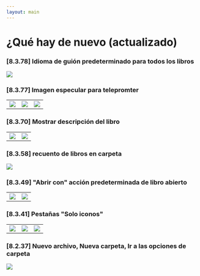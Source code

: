 ```yaml
---
layout: main
---
```


# ¿Qué hay de nuevo (actualizado)

### [8.3.78] Idioma de guión predeterminado para todos los libros

<img class="i" src="8.3.78.png" />

### [8.3.77] Imagen especular para telepromter

||||
|-|-|-|
|![](8.3.77c.jpg)|![](8.3.77a.jpg)|![](8.3.77b.jpg)|

### [8.3.70] Mostrar descripción del libro

|||
|-|-|
|![](8.3.70a.jpg)|![](8.3.70b.jpg)|


### [8.3.58] recuento de libros en carpeta

<img class="i" src="8.3.58.jpg" />

### [8.3.49] &quot;Abrir con&quot; acción predeterminada de libro abierto

|||
|-|-|
|![](8.3.49a.jpg)|![](8.3.49b.jpg)|


### [8.3.41] Pestañas &quot;Solo iconos&quot;

||||
|-|-|-|
|![](8.3.41a.jpg)|![](8.3.41b.jpg)|![](8.3.41c.jpg)|


### [8.2.37] Nuevo archivo, Nueva carpeta, Ir a las opciones de carpeta

<img class="i" src="8.2.37.jpg" />
